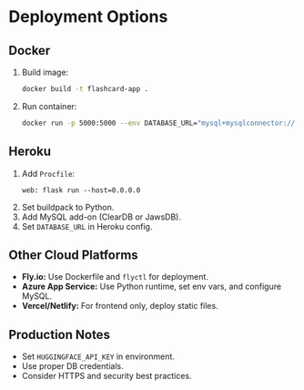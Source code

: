 # Deployment Options

## Docker

1. Build image:
   ```bash
   docker build -t flashcard-app .
   ```
2. Run container:
   ```bash
   docker run -p 5000:5000 --env DATABASE_URL="mysql+mysqlconnector://user:password@host/dbname" flashcard-app
   ```

## Heroku

1. Add `Procfile`:
   ```
   web: flask run --host=0.0.0.0
   ```
2. Set buildpack to Python.
3. Add MySQL add-on (ClearDB or JawsDB).
4. Set `DATABASE_URL` in Heroku config.

## Other Cloud Platforms

- **Fly.io:** Use Dockerfile and `flyctl` for deployment.
- **Azure App Service:** Use Python runtime, set env vars, and configure MySQL.
- **Vercel/Netlify:** For frontend only, deploy static files.

## Production Notes

- Set `HUGGINGFACE_API_KEY` in environment.
- Use proper DB credentials.
- Consider HTTPS and security best practices.